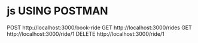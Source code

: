 # js USING POSTMAN
POST http://localhost:3000/book-ride
GET http://localhost:3000/rides
GET http://localhost:3000/ride/1
DELETE http://localhost:3000/ride/1
